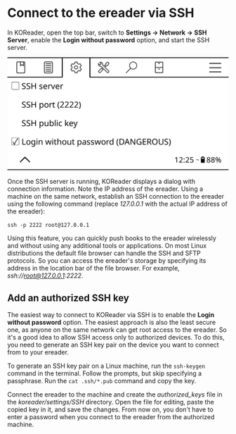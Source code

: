 # Connect to the ereader via SSH

In KOReader, open the top bar, switch to **Settings -> Network -> SSH Server**, enable the **Login without password** option, and start the SSH server.

![](img/ssh-server.png)

Once the SSH server is running, KOReader displays a dialog with connection information. Note the IP address of the ereader. Using a machine on the same network, establish an SSH connection to the ereader using the following command (replace _127.0.0.1_ with the actual IP address of the ereader):

```
ssh -p 2222 root@127.0.0.1
```

Using this feature, you can quickly push books to the ereader wirelessly and without using any additional tools or applications. On most Linux distributions the default file browser can handle the SSH and SFTP protocols. So you can access the ereader's storage by specifying its address in the location bar of the file browser. For example, _ssh://root@127.0.0.1:2222_.

## Add an authorized SSH key

The easiest way to connect to KOReader via SSH is to enable the **Login without password** option. The easiest approach is also the least secure one, as anyone on the same network can get root access to the ereader. So it's a good idea to allow SSH access only to authorized devices. To do this, you need to generate an SSH key pair on the device you want to connect from to your ereader.

To generate an SSH key pair on a Linux machine, run the `ssh-keygen` command in the terminal. Follow the prompts, but skip specifying a passphrase. Run the `cat .ssh/*.pub` command and copy the key.

Connect the ereader to the machine and create the _authorized\_keys_ file in the _koreader/settings/SSH_ directory. Open the file for editing, paste the copied key in it, and save the changes. From now on, you don't have to enter a password when you connect to the ereader from the authorized machine.